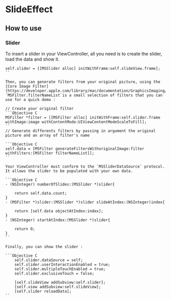 # SlideEffect

## How to use

### Slider

To insert a slider in your ViewController, all you need is to create the slider, load the data and show it.
```
self.slider = [[MSSlider alloc] initWithFrame:self.slideView.frame];
``

Then, you can generate filters from your original picture, using the [Core Image Filter](https://developer.apple.com/library/mac/documentation/GraphicsImaging/Reference/CoreImageFilterReference/). `MSFilter.filterNameList`is a small selection of filters that you can use for a quick demo :
 
// Create your original filter
```Objective C
MSFilter *filter = [[MSFilter alloc] initWithFrame:self.slider.frame withImage:image withContentMode:UIViewContentModeScaleToFill];
``
// Generate differents filters by passing in argument the original picture and an array of filter's name

```Objective C
self.data = [MSFilter generateFiltersWithoriginalImage:filter withFilters:[MSFilter filterNameList]];
``

Your ViewController must conform to the `MSSliderDataSource` protocol. It allows the slider to be populated with your own data.

```Objective C
- (NSInteger) numberOfSlides:(MSSlider *)slider{

    return self.data.count;
}
- (MSFilter *)slider:(MSSlider *)slider slideAtIndex:(NSInteger)index{

    return [self.data objectAtIndex:index];
}
- (NSInteger) startAtIndex:(MSSlider *)slider{

    return 0;
}
``

Finally, you can show the slider :

```Objective C
    self.slider.dataSource = self;
    self.slider.userInteractionEnabled = true;
    self.slider.multipleTouchEnabled = true;
    self.slider.exclusiveTouch = false;
    
    [self.slideView addSubview:self.slider];
    [self.view addSubview:self.slideView];
    [self.slider reloadData];
``
